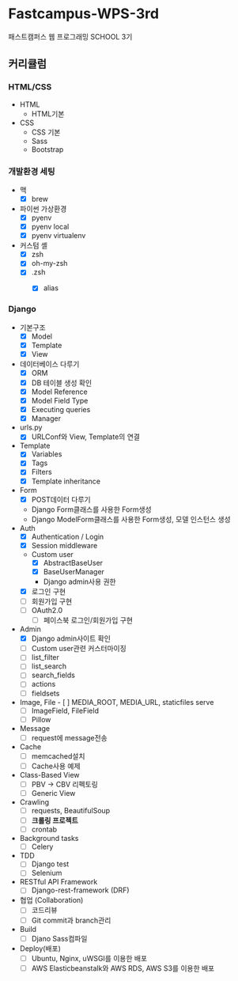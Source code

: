 # Fastcampus-WPS-3rd
패스트캠퍼스 웹 프로그래밍 SCHOOL 3기


## 커리큘럼

### HTML/CSS

- HTML
	- HTML기본
- CSS
	- CSS 기본
	- Sass
	- Bootstrap


### 개발환경 세팅

- 맥
	- [x] brew
- 파이썬 가상환경
	- [x] pyenv
	- [x] pyenv local
	- [x] pyenv virtualenv
- 커스텀 셸
	- [x] zsh
	- [x] oh-my-zsh
	- [x] .zsh
		- [x] alias


### Django

- 기본구조
	- [x] Model
	- [x] Template
	- [x] View
- 데이터베이스 다루기
	- [x] ORM
	- [x] DB 테이블 생성 확인
	- [x] Model Reference
	- [x] Model Field Type
	- [x] Executing queries
	- [x] Manager
- urls.py
	- [x] URLConf와 View, Template의 연결
- Template
	- [x] Variables
	- [x] Tags
	- [x] Filters
	- [x] Template inheritance
- Form
	- [x] POST데이터 다루기
	- Django Form클래스를 사용한 Form생성
	- Django ModelForm클래스를 사용한 Form생성, 모델 인스턴스 생성
- Auth
	- [x] Authentication / Login
	- [x] Session middleware
	- Custom user
		- [x] AbstractBaseUser
		- [x] BaseUserManager
		- Django admin사용 권한
	- [x] 로그인 구현
	- [ ] 회원가입 구현
	- [ ] OAuth2.0
		- [ ] 페이스북 로그인/회원가입 구현
- Admin
	- [x] Django admin사이트 확인
	- [ ] Custom user관련 커스터마이징
	- [ ] list_filter
	- [ ] list_search
	- [ ] search_fields
	- [ ] actions
	- [ ] fieldsets
- Image, File
        - [ ] MEDIA_ROOT, MEDIA_URL, staticfiles serve
	- [ ] ImageField, FileField
	- [ ] Pillow
- Message
	- [ ] request에 message전송
- Cache
	- [ ] memcached설치
	- [ ] Cache사용 예제
- Class-Based View
	- [ ] PBV -> CBV 리펙토링
	- [ ] Generic View
- Crawling
	- [ ] requests, BeautifulSoup
	- [ ] **크롤링 프로젝트**
	- [ ] crontab
- Background tasks
	- [ ] Celery
- TDD
	- [ ] Django test
	- [ ] Selenium
- RESTful API Framework
	- [ ] Django-rest-framework (DRF)
- 협업 (Collaboration)
	- [ ] 코드리뷰
	- [ ] Git commit과 branch관리
- Build
	- [ ] Djano Sass컴파일
- Deploy(배포)
	- [ ] Ubuntu, Nginx, uWSGI를 이용한 배포
	- [ ] AWS Elasticbeanstalk와 AWS RDS, AWS S3를 이용한 배포
